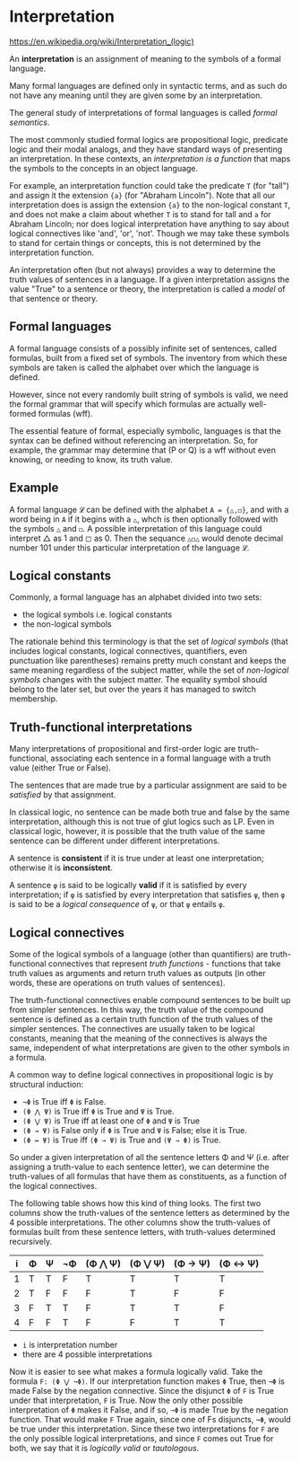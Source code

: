 # Interpretation

https://en.wikipedia.org/wiki/Interpretation_(logic)

An **interpretation** is an assignment of meaning to the symbols of a formal language.

Many formal languages are defined only in syntactic terms, and as such do not have any meaning until they are given some by an interpretation.

The general study of interpretations of formal languages is called *formal semantics*.

The most commonly studied formal logics are propositional logic, predicate logic and their modal analogs, and they have standard ways of presenting an interpretation. In these contexts, an *interpretation is a function* that maps the symbols to the concepts in an object language.

For example, an interpretation function could take the predicate `T` (for "tall") and assign it the extension `{a}` (for "Abraham Lincoln"). Note that all our interpretation does is assign the extension `{a}` to the non-logical constant `T`, and does not make a claim about whether `T` is to stand for tall and `a` for Abraham Lincoln; nor does logical interpretation have anything to say about logical connectives like 'and', 'or', 'not'. Though we may take these symbols to stand for certain things or concepts, this is not determined by the interpretation function.

An interpretation often (but not always) provides a way to determine the truth values of sentences in a language. If a given interpretation assigns the value "True" to a sentence or theory, the interpretation is called a *model* of that sentence or theory.

## Formal languages

A formal language consists of a possibly infinite set of sentences, called formulas, built from a fixed set of symbols. The inventory from which these symbols are taken is called the alphabet over which the language is defined.

However, since not every randomly built string of symbols is valid, we need the formal grammar that will specify which formulas are actually well-formed formulas (wff).

The essential feature of formal, especially symbolic, languages is that the syntax can be defined without referencing an interpretation. So, for example, the grammar may determine that (P or Q) is a wff without even knowing, or needing to know, its truth value.

## Example

A formal language `𝓛` can be defined with the alphabet `A = {△,◻}`, and with a word being in `A` if it begins with a `△`, whch is then optionally followed with the symbols `△` and `◻`. A possible interpretation of this language could interpret △ as 1 and ◻ as 0. Then the sequance `△◻△` would denote decimal number 101 under this particular interpretation of the language `𝓛`.

## Logical constants

Commonly, a formal language has an alphabet divided into two sets:
- the logical symbols i.e. logical constants
- the non-logical symbols

The rationale behind this terminology is that the set of *logical symbols* (that includes logical constants, logical connectives, quantifiers, even punctuation like parentheses) remains pretty much constant and keeps the same meaning regardless of the subject matter, while the set of *non-logical symbols* changes with the subject matter. The equality symbol should belong to the later set, but over the years it has managed to switch membership.

## Truth-functional interpretations

Many interpretations of propositional and first-order logic are truth-functional, associating each sentence in a formal language with a truth value (either True or False).

The sentences that are made true by a particular assignment are said to be *satisfied* by that assignment.

In classical logic, no sentence can be made both true and false by the same interpretation, although this is not true of glut logics such as LP. Even in classical logic, however, it is possible that the truth value of the same sentence can be different under different interpretations.

A sentence is **consistent** if it is true under at least one interpretation; otherwise it is **inconsistent**.

A sentence `φ` is said to be logically **valid** if it is satisfied by every interpretation; if `φ` is satisfied by every interpretation that satisfies `ψ`, then `φ` is said to be a *logical consequence* of `ψ`, or that `ψ` entails `φ`.

## Logical connectives

Some of the logical symbols of a language (other than quantifiers) are truth-functional connectives that represent *truth functions* - functions that take truth values as arguments and return truth values as outputs (in other words, these are operations on truth values of sentences).

The truth-functional connectives enable compound sentences to be built up from simpler sentences. In this way, the truth value of the compound sentence is defined as a certain truth function of the truth values of the simpler sentences. The connectives are usually taken to be logical constants, meaning that the meaning of the connectives is always the same, independent of what interpretations are given to the other symbols in a formula.

A common way to define logical connectives in propositional logic is by structural induction:
- `¬Φ` is True iff `Φ` is False.
- `(Φ ⋀ Ψ)` is True iff `Φ` is True and `Ψ` is True.
- `(Φ ⋁ Ψ)` is True iff at least one of `Φ` and `Ψ` is True
- `(Φ → Ψ)` is False only if `Φ` is True and `Ψ` is False; else it is True.
- `(Φ ↔ Ψ)` is True iff `(Φ → Ψ)` is True and `(Ψ → Φ)` is True.

So under a given interpretation of all the sentence letters Φ and Ψ (i.e. after assigning a truth-value to each sentence letter), we can determine the truth-values of all formulas that have them as constituents, as a function of the logical connectives.

The following table shows how this kind of thing looks. The first two columns show the truth-values of the sentence letters as determined by the 4 possible interpretations. The other columns show the truth-values of formulas built from these sentence letters, with truth-values determined recursively.

i | Φ | Ψ |¬Φ |(Φ ⋀ Ψ)|(Φ ⋁ Ψ)|(Φ → Ψ)|(Φ ↔ Ψ)
--|---|---|---|-------|-------|-------|--------
1 | T | T | F |   T   |   T   |   T   |   T
2 | T | F | F |   F   |   T   |   F   |   F
3 | F | T | T |   F   |   T   |   T   |   F
4 | F | F | T |   F   |   F   |   T   |   T


- `i` is interpretation number
- there are 4 possible interpretations

Now it is easier to see what makes a formula logically valid. 
Take the formula `F: (Φ ⋁ ¬Φ)`. 
If our interpretation function makes `Φ` True, then `¬Φ` is made False by the negation connective. 
Since the disjunct `Φ` of `F` is True under that interpretation, `F` is True. Now the only other possible interpretation of `Φ` makes it False, and if so, `¬Φ` is made True by the negation function. 
That would make `F` True again, since one of Fs disjuncts, `¬Φ`, would be true under this interpretation. 
Since these two interpretations for `F` are the only possible logical interpretations, and since `F` comes out True for both, we say that it is *logically valid* or *tautologous*.
